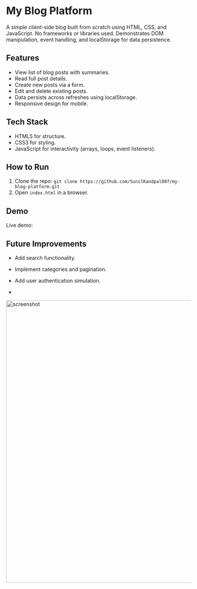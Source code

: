 # My Blog Platform

A simple client-side blog built from scratch using HTML, CSS, and JavaScript. No frameworks or libraries used. Demonstrates DOM manipulation, event handling, and localStorage for data persistence.

## Features
- View list of blog posts with summaries.
- Read full post details.
- Create new posts via a form.
- Edit and delete existing posts.
- Data persists across refreshes using localStorage.
- Responsive design for mobile.

## Tech Stack
- HTML5 for structure.
- CSS3 for styling.
- JavaScript for interactivity (arrays, loops, event listeners).

## How to Run
1. Clone the repo: `git clone https://github.com/SunilKandpal007/my-blog-platform.git`
2. Open `index.html` in a browser.

## Demo
Live demo: 

## Future Improvements
- Add search functionality.
- Implement categories and pagination.
- Add user authentication simulation.

- 
<img width="1339" height="769" alt="screenshot" src="https://github.com/user-attachments/assets/ee10348f-6eba-4c88-9805-5c8299b31596" />
